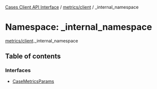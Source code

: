 [Cases Client API Interface](../README.md) / [metrics/client](metrics_client.md) / \_internal\_namespace

# Namespace: \_internal\_namespace

[metrics/client](metrics_client.md)._internal_namespace

## Table of contents

### Interfaces

- [CaseMetricsParams](../interfaces/metrics_client._internal_namespace.CaseMetricsParams.md)
